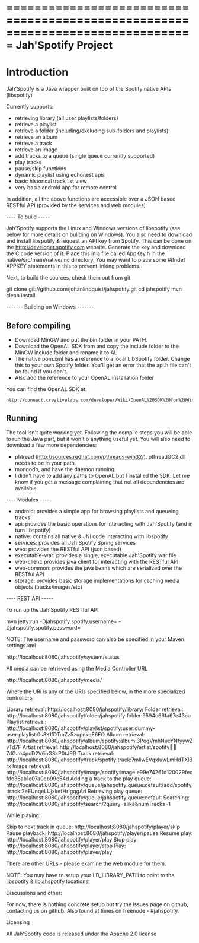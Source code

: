 ===============================================================================
Jah'Spotify Project
===============================================================================

# Introduction

Jah'Spotify is a Java wrapper built on top of the Spotify native APIs (libspotify)

Currently supports:

- retrieving library (all user playlists/folders)
- retrieve a playlist
- retrieve a folder (including/excluding sub-folders and playlists)
- retrieve an album
- retrieve a track
- retrieve an image
- add tracks to a queue (single queue currently supported)
- play tracks
- pause/skip functions
- dynamic playlist using echonest apis
- basic historical track list view
- very basic android app for remote control

In addition, all the above functions are accessible over a JSON based RESTful API (provided by the services and web
modules).

---- To build -----

Jah'Spotify supports the Linux and Windows versions of libspotify (see below for more details on building on Windows).
You also need to download and install libspotify & request an API key from Spotify.  This can be done
on the http://developer.spotify.com website.  Generate the key and download the C code version of it.  Place this
in a file called AppKey.h in the native/src/main/native/inc directory.  You may want to place some #ifndef APPKEY
statements in this to prevent linking problems.

Next, to build the sources, check them out from git

git clone git://github.com/johanlindquist/jahspotify.git
cd jahspotify
mvn clean install

------- Building on Windows -------

## Before compiling

- Download MinGW and put the bin folder in your PATH.
- Download the OpenAL SDK from and copy the include folder to the MinGW include folder and rename it to AL
- The native pom.xml has a reference to a local LibSpotify folder. Change this to your own Spotify folder. You'll get an error that the api.h file can't be found if you don't.
- Also add the reference to your OpenAL installation folder

You can find the OpenAL SDK at:

    http://connect.creativelabs.com/developer/Wiki/OpenAL%20SDK%20for%20Windows.aspx

## Running
The tool isn't quite working yet. Following the compile steps you will be able to run the Java part, but it won't o anything useful yet.
You will also need to download a few more dependencies:
- phtread (http://sources.redhat.com/pthreads-win32/). pthreadGC2.dll needs to be in your path.
- mongodb, and have the daemon running.
- I didn't have to add any paths to OpenAL but I installed the SDK. Let me know if you get a message complaining that not all dependencies are available.

---- Modules -----

- android: provides a simple app for browsing playlists and queueing tracks
- api: provides the basic operations for interacting with Jah'Spotify (and in turn libspotify)
- native: contains all native & JNI code interacting with libspotify
- services: provides all Jah'Spotify Spring services
- web: provides the RESTful API (json based)
- executable-war: provides a single, executable Jah'Spotify war file
- web-client: provides java client for interacting with the RESTful API
- web-common: provides the java beans which are serialized over the RESTful API
- storage: provides basic storage implementations for caching media objects (tracks/images/etc)

---- REST API -----

To run up the Jah'Spotify RESTful API

mvn jetty:run -Djahspotify.spotify.username=<your username> -Djahspotify.spotify.password=<your password>

NOTE: The username and password can also be specified in your Maven settings.xml

http://localhost:8080/jahspotify/system/status

All media can be retrieved using the Media Controller URL

http://localhost:8080/jahspotify/media/<URI>

Where the URI is any of the URIs specified below, in the more specialized controllers:

Library retrieval: http://localhost:8080/jahspotify/library/
Folder retrieval: http://localhost:8080/jahspotify/folder/jahspotify:folder:9594c66fa67e43ca
Playlist retrieval: http://localhost:8080/jahspotify/playlist/spotify:user:dummy-user:playlist:0s8KIfDTmZz5zupnkqF6FO
Album retrieval: http://localhost:8080/jahspotify/album/spotify:album:3PogVmhNucYNfyywZvTd7F
Artist retrieval: http://localhost:8080/jahspotify/artist/spotify:artist:7dGJo4pcD2V6oG8kP0tJRR
Track retrieval: http://localhost:8080/jahspotify/track/spotify:track:7mliwEVqxIuwLmHdTXlBrx
Image retrieval: http://localhost:8080/jahspotify/image/spotify:image:e99e74261d120029fecfde36ab1c07a0eb99e54d
Adding a track to the play queue: http://localhost:8080/jahspotify/queue/jahspotify:queue:default/add/spotify:track:2eEUnqeLUjxkefHrIgqgAd
Retrieving play queue: http://localhost:8080/jahspotify/queue/jahspotify:queue:default
Searching: http://localhost:8080/jahspotify/search/?query=alika&numTracks=1

While playing:

Skip to next track in queue: http://localhost:8080/jahspotify/player/skip
Pause playback: http://localhost:8080/jahspotify/player/pause
Resume play: http://localhost:8080/jahspotify/player/play
Stop play: http://localhost:8080/jahspotify/player/stop
Play: http://localhost:8080/jahspotify/player/play

There are other URLs - please examine the web module for them.

NOTE: You may have to setup your LD_LIBRARY_PATH to point to the libspotify & libjahspotify locations!

Discussions and other:

For now, there is nothing concrete setup but try the issues page on github, contacting us on github.  Also found at times
on freenode - #jahspotify.

Licensing

All Jah'Spotify code is released under the Apache 2.0 license